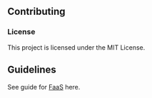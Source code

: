 ## Contributing

### License

This project is licensed under the MIT License.

## Guidelines

See guide for [FaaS](https://github.com/ryskiwt/faas/blob/master/CONTRIBUTING.md) here.
